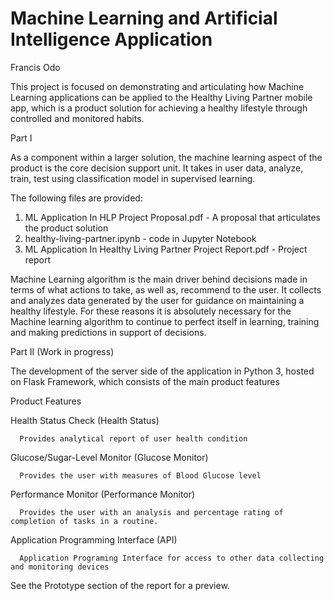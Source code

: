# Machine Learning and Artificial Intelligence Application

Francis Odo

This project is focused on demonstrating and articulating how Machine Learning applications can be applied to the Healthy Living Partner mobile app, which is a product solution for achieving a healthy lifestyle through controlled and monitored habits.

Part I

As a component within a larger solution, the machine learning aspect of the product is the core decision support unit. It takes in user data, analyze, train, test using classification model in supervised learning.

The following files are provided:

1. ML Application In HLP Project Proposal.pdf - A proposal that articulates the product solution
2. healthy-living-partner.ipynb - code in Jupyter Notebook
3. ML Application In Healthy Living Partner Project Report.pdf - Project report

Machine Learning algorithm is the main driver behind  decisions made in terms of what actions to take, as well as, recommend to the user. It collects and analyzes data generated by the user for guidance on maintaining a healthy lifestyle. For these reasons it is absolutely necessary for the Machine learning algorithm to continue to perfect itself in learning, training and making predictions in  support of decisions.

Part II (Work in progress)

The development of the server side of the application in Python 3, hosted on Flask Framework, which consists of the main product features

Product Features

  Health Status Check (Health Status)

      Provides analytical report of user health condition

  Glucose/Sugar-Level Monitor (Glucose Monitor)

      Provides the user with measures of Blood Glucose level

  Performance Monitor (Performance Monitor)

      Provides the user with an analysis and percentage rating of completion of tasks in a routine.

  Application Programming Interface (API)

      Application Programing Interface for access to other data collecting and monitoring devices
  
See the Prototype section of the report for a preview.


